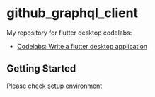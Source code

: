 # github_graphql_client

My repository for flutter desktop codelabs:
- [Codelabs: Write a flutter desktop application](https://codelabs.developers.google.com/codelabs/flutter-github-graphql-client/index.html)

## Getting Started

Please check [setup environment](https://codelabs.developers.google.com/codelabs/flutter-github-graphql-client/index.html#1)
